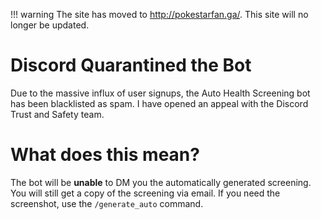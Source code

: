 !!! warning
    The site has moved to http://pokestarfan.ga/. This site will no longer be updated.

# Discord Quarantined the Bot

Due to the massive influx of user signups, the Auto Health Screening bot has been blacklisted as spam. I have opened an
appeal with the Discord Trust and Safety team.

# What does this mean?

The bot will be **unable** to DM you the automatically generated screening. You will still get a copy of the screening
via email. If you need the screenshot, use the `/generate_auto` command.
